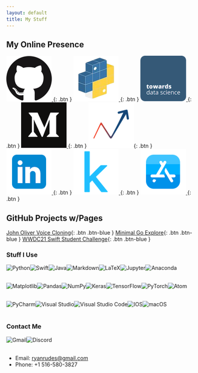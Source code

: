```yaml
---
layout: default
title: My Stuff
---
```


## My Online Presence

[<img width="auto" height="120" src="content/icons/github.png"/>          ](https://github.com/Ryan-Rudes                                      ){: .btn }
[<img width="auto" height="120" src="content/icons/pypi.jpeg"/>           ](https://pypi.org/user/ryanrudes                                    ){: .btn }
[<img width="auto" height="120" src="content/icons/tds.png"/>             ](https://towardsdatascience.com/search?q=ryanrudes                  ){: .btn }
[<img width="auto" height="120" src="content/icons/medium.png"/>          ](https://ryanrudes.medium.com                                       ){: .btn }
[<img width="auto" height="120" src="content/icons/analytics-vidhya.png"/>](https://medium.com/analytics-vidhya/search?q=ryan%20rudes          ){: .btn }
[<img width="auto" height="120" src="content/icons/linkedin.png"/>        ](https://www.linkedin.com/in/ryan-rudes-98a650209                   ){: .btn }
[<img width="auto" height="120" src="content/icons/kaggle.png"/>          ](https://www.kaggle.com/ryanrudes                                   ){: .btn }
[<img width="auto" height="120" src="content/icons/app-store.png"/>       ](https://apps.apple.com/us/app/programming-notebook-pro/id1521883614){: .btn }

## GitHub Projects w/Pages

[John Oliver Voice Cloning](https://ryan-rudes.github.io/john-oliver/){: .btn .btn-blue }
[Minimal Go Explore](https://ryan-rudes.github.io/minimal_goexplore/){: .btn .btn-blue }
[WWDC21 Swift Student Challenge](https://ryan-rudes.github.io/wwdc21/){: .btn .btn-blue }

### Stuff I Use

<img align="left" alt="Python" src="https://img.shields.io/badge/python%20-%23376C99.svg?&style=for-the-badge&logo=python&logoColor=white"/>
<img align="left" alt="Swift" src="https://img.shields.io/badge/swift%20-%23EA4C33.svg?&style=for-the-badge&logo=swift&logoColor=white"/>
<img align="left" alt="Java" src="https://img.shields.io/badge/java%20-%235283A2.svg?&style=for-the-badge&logo=java&logoColor=white"/>
<img align="left" alt="Markdown" src="https://img.shields.io/badge/markdown-%23000000.svg?&style=for-the-badge&logo=markdown&logoColor=white"/>
<img align="left" alt="LaTeX" src="https://img.shields.io/badge/latex%20-%23008181.svg?&style=for-the-badge&logo=latex&logoColor=white"/>
<img align="left" alt="Jupyter" src="https://img.shields.io/badge/Jupyter%20-%23F37821.svg?&style=for-the-badge&logo=Jupyter&logoColor=white"/>
<img align="left" alt="Anaconda" src="https://img.shields.io/badge/Anaconda-41B225?style=for-the-badge&logo=anaconda&logoColor=white"/>

<br/><br/>

<img align="left" alt="Matplotlib" src="https://img.shields.io/badge/matplotlib%20-013485.svg?&style=for-the-badge&logo=Matplotlib&logoColor=white"/>
<img align="left" alt="Pandas" src="https://img.shields.io/badge/pandas%20-%23150458.svg?&style=for-the-badge&logo=pandas&logoColor=white"/>
<img align="left" alt="NumPy" src="https://img.shields.io/badge/numpy%20-%23013243.svg?&style=for-the-badge&logo=numpy&logoColor=white"/>
<img align="left" alt="Keras" src="https://img.shields.io/badge/Keras%20-%23D00000.svg?&style=for-the-badge&logo=Keras&logoColor=white"/>
<img align="left" alt="TensorFlow" src="https://img.shields.io/badge/TensorFlow%20-%23FF6F00.svg?&style=for-the-badge&logo=TensorFlow&logoColor=white"/>
<img align="left" alt="PyTorch" src="https://img.shields.io/badge/PyTorch%20-%23EE4C2C.svg?&style=for-the-badge&logo=PyTorch&logoColor=white"/>
<img align="left" alt="Atom" src="https://img.shields.io/badge/Atom-36AD79.svg?&style=for-the-badge&logo=atom&logoColor=white"/>

<br/><br/>

<img align="left" alt="PyCharm" src="https://img.shields.io/badge/PyCharm-000000.svg?&style=for-the-badge&logo=PyCharm&logoColor=white"/>
<img align="left" alt="Visual Studio" src="https://img.shields.io/badge/Visual%20Studio-5C2D91.svg?&style=for-the-badge&logo=visual-studio&logoColor=white"/>
<img align="left" alt="Visual Studio Code" src="https://img.shields.io/badge/Visual%20Studio%20Code-0078d7.svg?&style=for-the-badge&logo=visual-studio-code&logoColor=white"/>
<img align="left" alt="IOS" src="https://img.shields.io/badge/iOS-000000?style=for-the-badge&logo=ios&logoColor=white">
<img align="left" alt="macOS" src="https://img.shields.io/badge/macOS-000000?style=for-the-badge&logo=macos&logoColor=white">

<br/><br/>

### Contact Me

[<img align="left" alt="Gmail" src="https://img.shields.io/badge/Gmail-D14836?style=for-the-badge&logo=gmail&logoColor=white"/>](mailto:ryanrudes@gmail.com)
[<img align="left" alt="Discord" src="https://img.shields.io/badge/Ryan%20Rudes%237848-7289DA?style=for-the-badge&logo=discord&logoColor=white"/>]()

<br/><br/>

* Email: ryanrudes@gmail.com
* Phone: +1 516-580-3827
